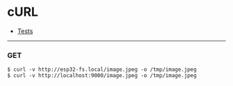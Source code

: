 # cURL

- [Tests](tests.md)

---

### GET
```
$ curl -v http://esp32-fs.local/image.jpeg -o /tmp/image.jpeg
$ curl -v http://localhost:9000/image.jpeg -o /tmp/image.jpeg
```
